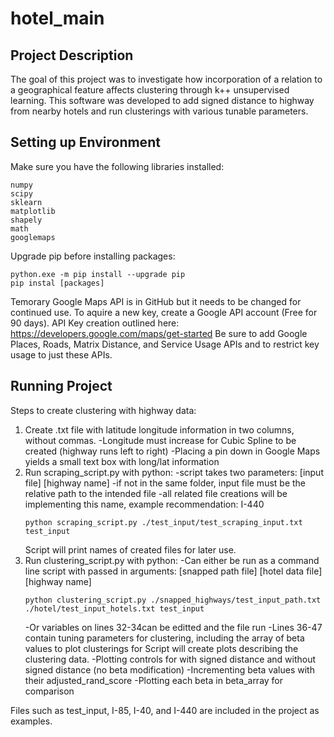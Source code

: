 # hotel_main

## Project Description
The goal of this project was to investigate how incorporation of a relation to a geographical feature affects clustering through k++ unsupervised learning. This software was developed to add signed distance to highway from nearby hotels and run clusterings with various tunable parameters.

## Setting up Environment

Make sure you have the following libraries installed:
```
numpy
scipy
sklearn
matplotlib
shapely
math
googlemaps
```
Upgrade pip before installing packages:
```
python.exe -m pip install --upgrade pip
pip instal [packages]
```

Temorary Google Maps API is in GitHub but it needs to be changed for continued use. To aquire a new key, create a Google API account (Free for 90 days).
API Key creation outlined here: https://developers.google.com/maps/get-started
Be sure to add Google Places, Roads, Matrix Distance, and Service Usage APIs and to restrict key usage to just these APIs.

## Running Project
Steps to create clustering with highway data:
1. Create .txt file with latitude longitude information in two columns, without commas.
      -Longitude must increase for Cubic Spline to be created (highway runs left to right)
      -Placing a pin down in Google Maps yields a small text box with long/lat information
2. Run scraping_script.py with python:
      -script takes two parameters: [input file] [highway name]
      -if not in the same folder, input file must be the relative path to the intended file
      -all related file creations will be implementing this name, example recommendation: I-440
    ```
    python scraping_script.py ./test_input/test_scraping_input.txt test_input
    ```
      Script will print names of created files for later use.
3. Run clustering_script.py with python:
      -Can either be run as a command line script with passed in arguments: [snapped path file] [hotel data file] [highway name]
    ```
    python clustering_script.py ./snapped_highways/test_input_path.txt ./hotel/test_input_hotels.txt test_input
    ```
      -Or variables on lines 32-34can be editted and the file run
      -Lines 36-47 contain tuning parameters for clustering, including the array of beta values to plot clusterings for
      Script will create plots describing the clustering data.
          -Plotting controls for with signed distance and without signed distance (no beta modification)
          -Incrementing beta values with their adjusted_rand_score
          -Plotting each beta in beta_array for comparison

  Files such as test_input, I-85, I-40, and I-440 are included in the project as examples.
